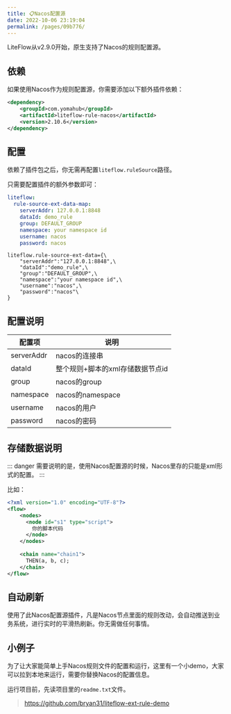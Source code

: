 ```yaml
---
title: 📋Nacos配置源
date: 2022-10-06 23:19:04
permalink: /pages/09b776/
---
```


LiteFlow从v2.9.0开始，原生支持了Nacos的规则配置源。

## 依赖

如果使用Nacos作为规则配置源，你需要添加以下额外插件依赖：

```xml
<dependency>
    <groupId>com.yomahub</groupId>
    <artifactId>liteflow-rule-nacos</artifactId>
    <version>2.10.6</version>
</dependency>
```

## 配置

依赖了插件包之后，你无需再配置`liteflow.ruleSource`路径。

只需要配置插件的额外参数即可：

<code-group>
  <code-block title="Yaml风格配置" active>

```yaml
liteflow:
  rule-source-ext-data-map:
    serverAddr: 127.0.0.1:8848
    dataId: demo_rule
    group: DEFAULT_GROUP
    namespace: your namespace id
    username: nacos
    password: nacos
```
  </code-block>
  <code-block title="Properties风格配置">

```properties
liteflow.rule-source-ext-data={\
    "serverAddr":"127.0.0.1:8848",\
    "dataId":"demo_rule",\
    "group":"DEFAULT_GROUP",\
    "namespace":"your namespace id",\
    "username":"nacos",\
    "password":"nacos"\
}
```
  </code-block>

</code-group>

## 配置说明

| 配置项     | 说明                             |
| ---------- | -------------------------------- |
| serverAddr | nacos的连接串                    |
| dataId     | 整个规则+脚本的xml存储数据节点id |
| group      | nacos的group                     |
| namespace  | nacos的namespace                 |
| username   | nacos的用户                      |
| password   | nacos的密码                      |



## 存储数据说明

::: danger
需要说明的是，使用Nacos配置源的时候，Nacos里存的只能是xml形式的配置。
:::

比如：

```xml
<?xml version="1.0" encoding="UTF-8"?>
<flow>
  	<nodes>
      <node id="s1" type="script">
        你的脚本代码
      </node>
    </nodes>
  
    <chain name="chain1">
      THEN(a, b, c);
    </chain>
</flow>
```



## 自动刷新

使用了此Nacos配置源插件，凡是Nacos节点里面的规则改动，会自动推送到业务系统，进行实时的平滑热刷新。你无需做任何事情。

## 小例子
为了让大家能简单上手Nacos规则文件的配置和运行，这里有一个小demo，大家可以拉到本地来运行，需要你替换Nacos的配置信息。

运行项目前，先读项目里的`readme.txt`文件。

> https://github.com/bryan31/liteflow-ext-rule-demo